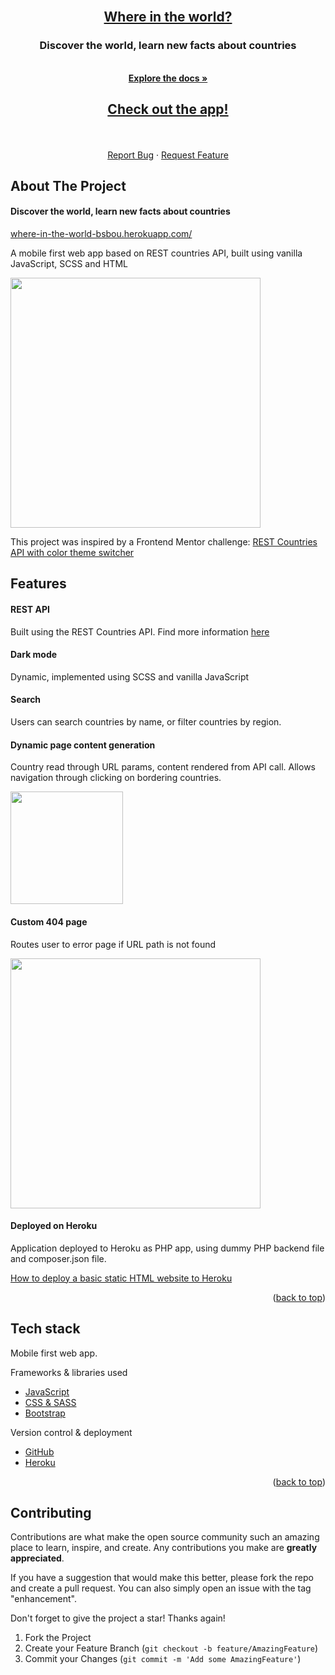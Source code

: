 <div id="top"></div>

<!-- PROJECT LOGO -->
<br />
<div align="center">
  <a href="https://where-in-the-world-bsbou.herokuapp.com/">
    <h2>Where in the world?</h2>
  </a>

  <h3 align="center">Discover the world, learn new facts about countries</h3>

  
  <p align="center">
    <br />
    <a href="https://github.com/BsBou/where-in-the-world-"><strong>Explore the docs »</strong></a>
    <a href="https://where-in-the-world-bsbou.herokuapp.com/"><h2>Check out the app!</h2></a>
    <br />
    <br />
    <a href="https://github.com/BsBou/where-in-the-world-/issues">Report Bug</a>
    ·
    <a href="https://github.com/BsBou/where-in-the-world-/issues">Request Feature</a>
  </p>
</div>

<!-- ABOUT THE PROJECT -->
## About The Project

#### Discover the world, learn new facts about countries

<a href="https://where-in-the-world-bsbou.herokuapp.com/">where-in-the-world-bsbou.herokuapp.com/</a>

A mobile first web app based on REST countries API, built using vanilla JavaScript, SCSS and HTML

<img src="https://user-images.githubusercontent.com/102613003/183885336-86215f33-c13d-4f58-8f5a-8a9de365a7ed.png" width='400'>

This project was inspired by a Frontend Mentor challenge: <a href='https://www.frontendmentor.io/challenges/rest-countries-api-with-color-theme-switcher-5cacc469fec04111f7b848ca'>REST Countries API with color theme switcher</a>

## Features

#### REST API
Built using the REST Countries API. Find more information <a href='https://restcountries.com/'>here<a/>

#### Dark mode
Dynamic, implemented using SCSS and vanilla JavaScript


#### Search
Users can search countries by name, or filter countries by region.

#### Dynamic page content generation
Country read through URL params, content rendered from API call.
Allows navigation through clicking on bordering countries.

<img src="https://user-images.githubusercontent.com/102613003/183891803-fe055ba7-de61-4d49-8922-00d2ea72c17b.gif" width="180">


#### Custom 404 page
Routes user to error page if URL path is not found

<img src="https://user-images.githubusercontent.com/102613003/183895618-f9a5c978-7e30-443f-99d3-ea892b1f4654.png" width='400'>

#### Deployed on Heroku
Application deployed to Heroku as PHP app, using dummy PHP backend file and composer.json file.

<a href='https://www.geeksforgeeks.org/how-to-deploy-a-basic-static-html-website-to-heroku/'>How to deploy a basic static HTML website to Heroku</a>

<p align="right">(<a href="#top">back to top</a>)</p>

## Tech stack

Mobile first web app.

Frameworks & libraries used
* [JavaScript](https://www.javascript.com/)
* [CSS & SASS](https://sass-lang.com/)
* [Bootstrap](https://getbootstrap.com/)

Version control & deployment
* [GitHub](https://github.com/RebeccaL23/trace)
* [Heroku](https://trace-game.herokuapp.com/)

<p align="right">(<a href="#top">back to top</a>)</p>

<!-- CONTRIBUTING -->
## Contributing

Contributions are what make the open source community such an amazing place to learn, inspire, and create. Any contributions you make are **greatly appreciated**.

If you have a suggestion that would make this better, please fork the repo and create a pull request. You can also simply open an issue with the tag "enhancement".

Don't forget to give the project a star! Thanks again!

1. Fork the Project
2. Create your Feature Branch (`git checkout -b feature/AmazingFeature`)
3. Commit your Changes (`git commit -m 'Add some AmazingFeature'`)


